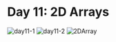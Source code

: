 # Day 11: 2D Arrays
![day11-1](https://user-images.githubusercontent.com/128070861/233593767-0a5749d2-3853-421f-820b-d7f4647cc562.PNG)
![day11-2](https://user-images.githubusercontent.com/128070861/233593796-a8e8a233-6d6b-4832-b046-618bb129f064.PNG)
![2DArray](https://user-images.githubusercontent.com/128070861/233593818-2810fa11-d494-48cc-a234-bba194c8964c.png)
